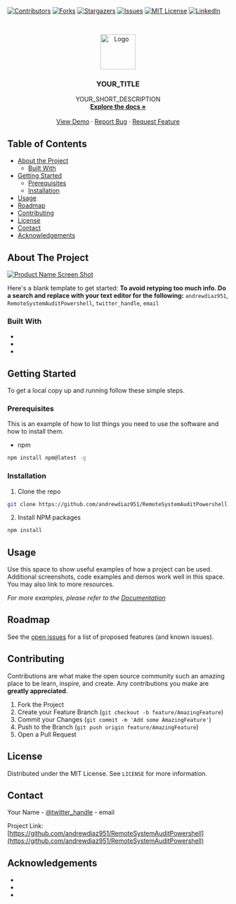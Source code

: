 <!--
*** Thanks for checking out this README Template. If you have a suggestion that would
*** make this better, please fork the repo and create a pull request or simply open
*** an issue with the tag "enhancement".
*** Thanks again! Now go create something AMAZING! :D
***
***
***
*** To avoid retyping too much info. Do a search and replace for the following:
*** andrewdiaz951, RemoteSystemAuditPowershell, twitter_handle, email
-->





<!-- PROJECT SHIELDS -->
<!--
*** I'm using markdown "reference style" links for readability.
*** Reference links are enclosed in brackets [ ] instead of parentheses ( ).
*** See the bottom of this document for the declaration of the reference variables
*** for contributors-url, forks-url, etc. This is an optional, concise syntax you may use.
*** https://www.markdownguide.org/basic-syntax/#reference-style-links
-->
[![Contributors][contributors-shield]][contributors-url]
[![Forks][forks-shield]][forks-url]
[![Stargazers][stars-shield]][stars-url]
[![Issues][issues-shield]][issues-url]
[![MIT License][license-shield]][license-url]
[![LinkedIn][linkedin-shield]][linkedin-url]



<!-- PROJECT LOGO -->
<br />
<p align="center">
  <a href="https://github.com/andrewdiaz951/RemoteSystemAuditPowershell">
    <img src="images/logo.png" alt="Logo" width="80" height="80">
  </a>

  <h3 align="center">YOUR_TITLE</h3>

  <p align="center">
    YOUR_SHORT_DESCRIPTION
    <br />
    <a href="https://github.com/andrewdiaz951/RemoteSystemAuditPowershell"><strong>Explore the docs »</strong></a>
    <br />
    <br />
    <a href="https://github.com/andrewdiaz951/RemoteSystemAuditPowershell">View Demo</a>
    ·
    <a href="https://github.com/andrewdiaz951/RemoteSystemAuditPowershell/issues">Report Bug</a>
    ·
    <a href="https://github.com/andrewdiaz951/RemoteSystemAuditPowershell/issues">Request Feature</a>
  </p>
</p>



<!-- TABLE OF CONTENTS -->
## Table of Contents

* [About the Project](#about-the-project)
  * [Built With](#built-with)
* [Getting Started](#getting-started)
  * [Prerequisites](#prerequisites)
  * [Installation](#installation)
* [Usage](#usage)
* [Roadmap](#roadmap)
* [Contributing](#contributing)
* [License](#license)
* [Contact](#contact)
* [Acknowledgements](#acknowledgements)



<!-- ABOUT THE PROJECT -->
## About The Project

[![Product Name Screen Shot][product-screenshot]](https://example.com)

Here's a blank template to get started:
**To avoid retyping too much info. Do a search and replace with your text editor for the following:**
`andrewdiaz951`, `RemoteSystemAuditPowershell`, `twitter_handle`, `email`


### Built With

* []()
* []()
* []()



<!-- GETTING STARTED -->
## Getting Started

To get a local copy up and running follow these simple steps.

### Prerequisites

This is an example of how to list things you need to use the software and how to install them.
* npm
```sh
npm install npm@latest -g
```

### Installation

1. Clone the repo
```sh
git clone https://github.com/andrewdiaz951/RemoteSystemAuditPowershell.git
```
2. Install NPM packages
```sh
npm install
```



<!-- USAGE EXAMPLES -->
## Usage

Use this space to show useful examples of how a project can be used. Additional screenshots, code examples and demos work well in this space. You may also link to more resources.

_For more examples, please refer to the [Documentation](https://example.com)_



<!-- ROADMAP -->
## Roadmap

See the [open issues](https://github.com/andrewdiaz951/RemoteSystemAuditPowershell/issues) for a list of proposed features (and known issues).



<!-- CONTRIBUTING -->
## Contributing

Contributions are what make the open source community such an amazing place to be learn, inspire, and create. Any contributions you make are **greatly appreciated**.

1. Fork the Project
2. Create your Feature Branch (`git checkout -b feature/AmazingFeature`)
3. Commit your Changes (`git commit -m 'Add some AmazingFeature'`)
4. Push to the Branch (`git push origin feature/AmazingFeature`)
5. Open a Pull Request



<!-- LICENSE -->
## License

Distributed under the MIT License. See `LICENSE` for more information.



<!-- CONTACT -->
## Contact

Your Name - [@twitter_handle](https://twitter.com/twitter_handle) - email

Project Link: [https://github.com/andrewdiaz951/RemoteSystemAuditPowershell](https://github.com/andrewdiaz951/RemoteSystemAuditPowershell)



<!-- ACKNOWLEDGEMENTS -->
## Acknowledgements

* []()
* []()
* []()





<!-- MARKDOWN LINKS & IMAGES -->
<!-- https://www.markdownguide.org/basic-syntax/#reference-style-links -->
[contributors-shield]: https://img.shields.io/github/contributors/andrewdiaz951/repo.svg?style=flat-square
[contributors-url]: https://github.com/andrewdiaz951/repo/graphs/contributors
[forks-shield]: https://img.shields.io/github/forks/andrewdiaz951/repo.svg?style=flat-square
[forks-url]: https://github.com/andrewdiaz951/repo/network/members
[stars-shield]: https://img.shields.io/github/stars/andrewdiaz951/repo.svg?style=flat-square
[stars-url]: https://github.com/andrewdiaz951/repo/stargazers
[issues-shield]: https://img.shields.io/github/issues/andrewdiaz951/repo.svg?style=flat-square
[issues-url]: https://github.com/andrewdiaz951/repo/issues
[license-shield]: https://img.shields.io/github/license/andrewdiaz951/repo.svg?style=flat-square
[license-url]: https://github.com/andrewdiaz951/repo/blob/master/LICENSE.txt
[linkedin-shield]: https://img.shields.io/badge/-LinkedIn-black.svg?style=flat-square&logo=linkedin&colorB=555
[linkedin-url]: https://linkedin.com/in/andrewdiaz951
[product-screenshot]: images/screenshot.png